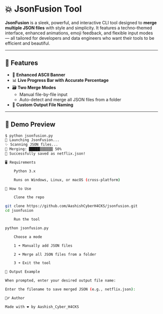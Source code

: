 # 💥 JsonFusion Tool

**JsonFusion** is a sleek, powerful, and interactive CLI tool designed to **merge multiple JSON files** with style and simplicity. It features a techno-themed interface, enhanced animations, emoji feedback, and flexible input modes — all tailored for developers and data engineers who want their tools to be efficient and beautiful.

---

## 🔧 Features
- 💜 **Enhanced ASCII Banner**
- 📊 **Live Progress Bar with Accurate Percentage**  
- 🗃️ **Two Merge Modes**
  - Manual file-by-file input
  - Auto-detect and merge all JSON files from a folder
- 💾 **Custom Output File Naming**

---

## 📸 Demo Preview

```bash
$ python jsonfusion.py
💜 Launching JsonFusion...
✨ Scanning JSON files...
📂 Merging: █████▒▒▒▒▒▒ 50%
🎉 Successfully saved as netflix.json!

🖥️ Requirements

    Python 3.x

    Runs on Windows, Linux, or macOS (cross-platform)

🚀 How to Use

    Clone the repo

git clone https://github.com/AashishCyberH4CKS/jsonfusion.git
cd jsonfusion

    Run the tool

python jsonfusion.py

    Choose a mode

    1 ➜ Manually add JSON files

    2 ➜ Merge all JSON files from a folder

    3 ➜ Exit the tool

📂 Output Example

When prompted, enter your desired output file name:

Enter the filename to save merged JSON (e.g., netflix.json):

🙋‍♂️ Author

Made with ❤️ by Aashish_Cyber_H4CKS